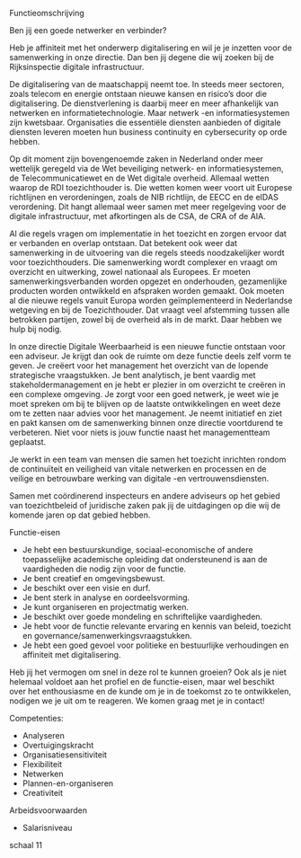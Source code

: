 
Functie­omschrijving

  

Ben jij een goede netwerker en verbinder?

  

Heb je affiniteit met het onderwerp digitalisering en wil je je inzetten voor de samenwerking in onze directie. Dan ben jij degene die wij zoeken bij de Rijksinspectie digitale infrastructuur.

  

De digitalisering van de maatschappij neemt toe. In steeds meer sectoren, zoals telecom en energie ontstaan nieuwe kansen en risico’s door die digitalisering. De dienstverlening is daarbij meer en meer afhankelijk van netwerken en informatietechnologie. Maar netwerk -en informatiesystemen zijn kwetsbaar. Organisaties die essentiële diensten aanbieden of digitale diensten leveren moeten hun business continuity en cybersecurity op orde hebben.

  

Op dit moment zijn bovengenoemde zaken in Nederland onder meer wettelijk geregeld via de Wet beveiliging netwerk- en informatiesystemen, de Telecommunicatiewet en de Wet digitale overheid. Allemaal wetten waarop de RDI toezichthouder is. Die wetten komen weer voort uit Europese richtlijnen en verordeningen, zoals de NIB richtlijn, de EECC en de eIDAS verordening. Dit hangt allemaal weer samen met meer regelgeving voor de digitale infrastructuur, met afkortingen als de CSA, de CRA of de AIA.

  

Al die regels vragen om implementatie in het toezicht en zorgen ervoor dat er verbanden en overlap ontstaan. Dat betekent ook weer dat samenwerking in de uitvoering van die regels steeds noodzakelijker wordt voor toezichthouders. Die samenwerking wordt complexer en vraagt om overzicht en uitwerking, zowel nationaal als Europees. Er moeten samenwerkingsverbanden worden opgezet en onderhouden, gezamenlijke producten worden ontwikkeld en afspraken worden gemaakt. Ook moeten al die nieuwe regels vanuit Europa worden geïmplementeerd in Nederlandse wetgeving en bij de Toezichthouder. Dat vraagt veel afstemming tussen alle betrokken partijen, zowel bij de overheid als in de markt. Daar hebben we hulp bij nodig.

  

In onze directie Digitale Weerbaarheid is een nieuwe functie ontstaan voor een adviseur. Je krijgt dan ook de ruimte om deze functie deels zelf vorm te geven. Je creëert voor het management het overzicht van de lopende strategische vraagstukken. Je bent analytisch, je bent vaardig met stakeholdermanagement en je hebt er plezier in om overzicht te creëren in een complexe omgeving. Je zorgt voor een goed netwerk, je weet wie je moet spreken om bij te blijven op de laatste ontwikkelingen en weet deze om te zetten naar advies voor het management. Je neemt initiatief en ziet en pakt kansen om de samenwerking binnen onze directie voortdurend te verbeteren. Niet voor niets is jouw functie naast het managementteam geplaatst.

  

Je werkt in een team van mensen die samen het toezicht inrichten rondom de continuïteit en veiligheid van vitale netwerken en processen en de veilige en betrouwbare werking van digitale -en vertrouwensdiensten.

  

Samen met coördinerend inspecteurs en andere adviseurs op het gebied van toezichtbeleid of juridische zaken pak jij de uitdagingen op die wij de komende jaren op dat gebied hebben.

  

Functie-eisen

  

- Je hebt een bestuurskundige, sociaal-economische of andere toepasselijke academische opleiding dat ondersteunend is aan de vaardigheden die nodig zijn voor de functie.
- Je bent creatief en omgevingsbewust.
- Je beschikt over een visie en durf.
- Je bent sterk in analyse en oordeelsvorming.
- Je kunt organiseren en projectmatig werken.
- Je beschikt over goede mondeling en schriftelijke vaardigheden.
- Je hebt voor de functie relevante ervaring en kennis van beleid, toezicht en governance/samenwerkingsvraagstukken.
- Je hebt een goed gevoel voor politieke en bestuurlijke verhoudingen en affiniteit met digitalisering.

  

Heb jij het vermogen om snel in deze rol te kunnen groeien? Ook als je niet helemaal voldoet aan het profiel en de functie-eisen, maar wel beschikt over het enthousiasme en de kunde om je in de toekomst zo te ontwikkelen, nodigen we je uit om te reageren. We komen graag met je in contact!

  

Competenties:

  

- Analyseren
- Overtuigingskracht
- Organisatiesensitiviteit
- Flexibiliteit
- Netwerken
- Plannen-en-organiseren
- Creativiteit

  

Arbeids­voorwaarden

  

- Salaris­niveau

  

schaal 11